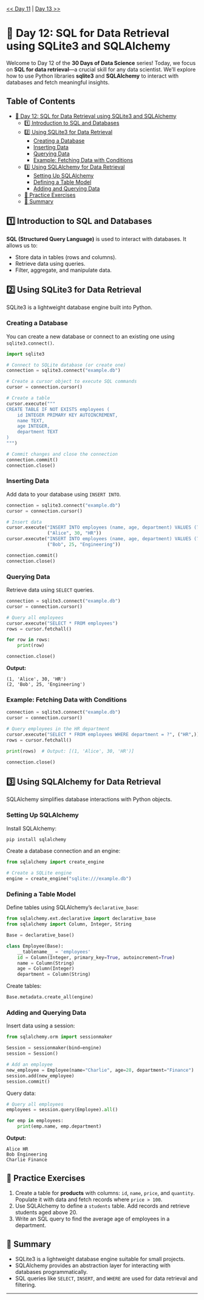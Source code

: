 [<< Day 11](../11_Advanced%20Data%20Visualization/11_Advanced%20Data%20Visualization.md) | [Day 13 >>](../13_Time%20Series%20Analysis%20Introduction/13_Time%20Series%20Analysis%20Introduction.md)


# 📘 Day 12: SQL for Data Retrieval using SQLite3 and SQLAlchemy

Welcome to Day 12 of the **30 Days of Data Science** series! Today, we focus on **SQL for data retrieval**—a crucial skill for any data scientist. We’ll explore how to use Python libraries **sqlite3** and **SQLAlchemy** to interact with databases and fetch meaningful insights.



## Table of Contents

- [📘 Day 12: SQL for Data Retrieval using SQLite3 and SQLAlchemy](#-day-12-sql-for-data-retrieval-using-sqlite3-and-sqlalchemy)
  - [1️⃣ Introduction to SQL and Databases](#1️⃣-introduction-to-sql-and-databases)
  - [2️⃣ Using SQLite3 for Data Retrieval](#2️⃣-using-sqlite3-for-data-retrieval)
    - [Creating a Database](#creating-a-database)
    - [Inserting Data](#inserting-data)
    - [Querying Data](#querying-data)
    - [Example: Fetching Data with Conditions](#example-fetching-data-with-conditions)
  - [3️⃣ Using SQLAlchemy for Data Retrieval](#3️⃣-using-sqlalchemy-for-data-retrieval)
    - [Setting Up SQLAlchemy](#setting-up-sqlalchemy)
    - [Defining a Table Model](#defining-a-table-model)
    - [Adding and Querying Data](#adding-and-querying-data)
  - [🧠 Practice Exercises](#-practice-exercises)
  - [🌟 Summary](#-summary)
  



## 1️⃣ Introduction to SQL and Databases

**SQL (Structured Query Language)** is used to interact with databases. It allows us to:
- Store data in tables (rows and columns).
- Retrieve data using queries.
- Filter, aggregate, and manipulate data.



## 2️⃣ Using SQLite3 for Data Retrieval

SQLite3 is a lightweight database engine built into Python.



### Creating a Database

You can create a new database or connect to an existing one using `sqlite3.connect()`.

```python
import sqlite3

# Connect to SQLite database (or create one)
connection = sqlite3.connect("example.db")

# Create a cursor object to execute SQL commands
cursor = connection.cursor()

# Create a table
cursor.execute("""
CREATE TABLE IF NOT EXISTS employees (
    id INTEGER PRIMARY KEY AUTOINCREMENT,
    name TEXT,
    age INTEGER,
    department TEXT
)
""")

# Commit changes and close the connection
connection.commit()
connection.close()
```



### Inserting Data

Add data to your database using `INSERT INTO`.

```python
connection = sqlite3.connect("example.db")
cursor = connection.cursor()

# Insert data
cursor.execute("INSERT INTO employees (name, age, department) VALUES (?, ?, ?)", 
               ("Alice", 30, "HR"))
cursor.execute("INSERT INTO employees (name, age, department) VALUES (?, ?, ?)", 
               ("Bob", 25, "Engineering"))

connection.commit()
connection.close()
```



### Querying Data

Retrieve data using `SELECT` queries.

```python
connection = sqlite3.connect("example.db")
cursor = connection.cursor()

# Query all employees
cursor.execute("SELECT * FROM employees")
rows = cursor.fetchall()

for row in rows:
    print(row)

connection.close()
```

**Output:**

```plaintext
(1, 'Alice', 30, 'HR')
(2, 'Bob', 25, 'Engineering')
```



### Example: Fetching Data with Conditions

```python
connection = sqlite3.connect("example.db")
cursor = connection.cursor()

# Query employees in the HR department
cursor.execute("SELECT * FROM employees WHERE department = ?", ("HR",))
rows = cursor.fetchall()

print(rows)  # Output: [(1, 'Alice', 30, 'HR')]

connection.close()
```



## 3️⃣ Using SQLAlchemy for Data Retrieval

SQLAlchemy simplifies database interactions with Python objects.



### Setting Up SQLAlchemy

Install SQLAlchemy:

```bash
pip install sqlalchemy
```

Create a database connection and an engine:

```python
from sqlalchemy import create_engine

# Create a SQLite engine
engine = create_engine("sqlite:///example.db")
```



### Defining a Table Model

Define tables using SQLAlchemy’s `declarative_base`:

```python
from sqlalchemy.ext.declarative import declarative_base
from sqlalchemy import Column, Integer, String

Base = declarative_base()

class Employee(Base):
    __tablename__ = 'employees'
    id = Column(Integer, primary_key=True, autoincrement=True)
    name = Column(String)
    age = Column(Integer)
    department = Column(String)
```

Create tables:

```python
Base.metadata.create_all(engine)
```



### Adding and Querying Data

Insert data using a session:

```python
from sqlalchemy.orm import sessionmaker

Session = sessionmaker(bind=engine)
session = Session()

# Add an employee
new_employee = Employee(name="Charlie", age=28, department="Finance")
session.add(new_employee)
session.commit()
```

Query data:

```python
# Query all employees
employees = session.query(Employee).all()

for emp in employees:
    print(emp.name, emp.department)
```

**Output:**

```plaintext
Alice HR
Bob Engineering
Charlie Finance
```



## 🧠 Practice Exercises

1. Create a table for **products** with columns: `id`, `name`, `price`, and `quantity`. Populate it with data and fetch records where `price > 100`.
2. Use SQLAlchemy to define a `students` table. Add records and retrieve students aged above 20.
3. Write an SQL query to find the average age of employees in a department.



## 🌟 Summary

- SQLite3 is a lightweight database engine suitable for small projects.
- SQLAlchemy provides an abstraction layer for interacting with databases programmatically.
- SQL queries like `SELECT`, `INSERT`, and `WHERE` are used for data retrieval and filtering.


---



